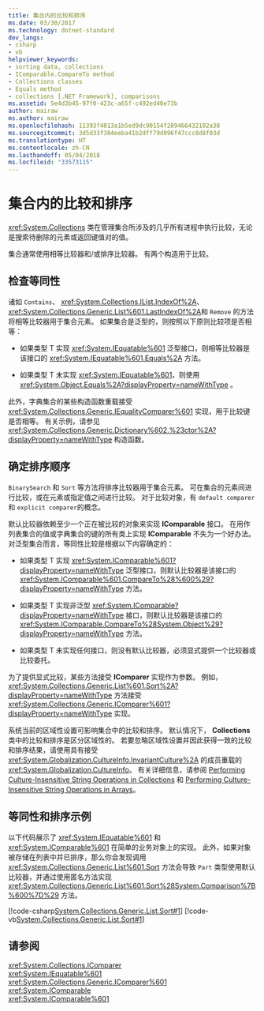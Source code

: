 ```yaml
---
title: 集合内的比较和排序
ms.date: 03/30/2017
ms.technology: dotnet-standard
dev_langs:
- csharp
- vb
helpviewer_keywords:
- sorting data, collections
- IComparable.CompareTo method
- Collections classes
- Equals method
- collections [.NET Framework], comparisons
ms.assetid: 5e4d3b45-97f0-423c-a65f-c492ed40e73b
author: mairaw
ms.author: mairaw
ms.openlocfilehash: 11393f4013a1b5ed9dc90154f289466432102a38
ms.sourcegitcommit: 3d5d33f384eeba41b2dff79d096f47ccc8d8f03d
ms.translationtype: HT
ms.contentlocale: zh-CN
ms.lasthandoff: 05/04/2018
ms.locfileid: "33573115"
---
```

# <a name="comparisons-and-sorts-within-collections"></a>集合内的比较和排序
<xref:System.Collections> 类在管理集合所涉及的几乎所有进程中执行比较，无论是搜索待删除的元素或返回键值对的值。  
  
 集合通常使用相等比较器和/或排序比较器。 有两个构造用于比较。  
  
<a name="BKMK_Checkingforequality"></a>   
## <a name="checking-for-equality"></a>检查等同性  
 诸如 `Contains`、 <xref:System.Collections.IList.IndexOf%2A>、 <xref:System.Collections.Generic.List%601.LastIndexOf%2A>和 `Remove` 的方法将相等比较器用于集合元素。 如果集合是泛型的，则按照以下原则比较项是否相等：  
  
-   如果类型 T 实现 <xref:System.IEquatable%601> 泛型接口，则相等比较器是该接口的 <xref:System.IEquatable%601.Equals%2A> 方法。  
  
-   如果类型 T 未实现 <xref:System.IEquatable%601>，则使用 <xref:System.Object.Equals%2A?displayProperty=nameWithType> 。  
  
 此外，字典集合的某些构造函数重载接受 <xref:System.Collections.Generic.IEqualityComparer%601> 实现，用于比较键是否相等。 有关示例，请参见 <xref:System.Collections.Generic.Dictionary%602.%23ctor%2A?displayProperty=nameWithType> 构造函数。  
  
<a name="BKMK_Determiningsortorder"></a>   
## <a name="determining-sort-order"></a>确定排序顺序  
 `BinarySearch` 和 `Sort` 等方法将排序比较器用于集合元素。 可在集合的元素间进行比较，或在元素或指定值之间进行比较。 对于比较对象，有 `default comparer` 和 `explicit comparer`的概念。  
  
 默认比较器依赖至少一个正在被比较的对象来实现 **IComparable** 接口。 在用作列表集合的值或字典集合的键的所有类上实现 **IComparable** 不失为一个好办法。 对泛型集合而言，等同性比较是根据以下内容确定的：  
  
-   如果类型 T 实现 <xref:System.IComparable%601?displayProperty=nameWithType> 泛型接口，则默认比较器是该接口的 <xref:System.IComparable%601.CompareTo%28%600%29?displayProperty=nameWithType> 方法。  
  
-   如果类型 T 实现非泛型 <xref:System.IComparable?displayProperty=nameWithType> 接口，则默认比较器是该接口的 <xref:System.IComparable.CompareTo%28System.Object%29?displayProperty=nameWithType> 方法。  
  
-   如果类型 T 未实现任何接口，则没有默认比较器，必须显式提供一个比较器或比较委托。  
  
 为了提供显式比较，某些方法接受 **IComparer** 实现作为参数。 例如， <xref:System.Collections.Generic.List%601.Sort%2A?displayProperty=nameWithType> 方法接受 <xref:System.Collections.Generic.IComparer%601?displayProperty=nameWithType> 实现。  
  
 系统当前的区域性设置可影响集合中的比较和排序。 默认情况下， **Collections** 类中的比较和排序是区分区域性的。 若要忽略区域性设置并因此获得一致的比较和排序结果，请使用具有接受 <xref:System.Globalization.CultureInfo.InvariantCulture%2A> 的成员重载的 <xref:System.Globalization.CultureInfo>。 有关详细信息，请参阅 [Performing Culture-Insensitive String Operations in Collections](../../../docs/standard/globalization-localization/performing-culture-insensitive-string-operations-in-collections.md) 和 [Performing Culture-Insensitive String Operations in Arrays](../../../docs/standard/globalization-localization/performing-culture-insensitive-string-operations-in-arrays.md)。  
  
<a name="BKMK_Equalityandsortexample"></a>   
## <a name="equality-and-sort-example"></a>等同性和排序示例  
 以下代码展示了 <xref:System.IEquatable%601> 和 <xref:System.IComparable%601> 在简单的业务对象上的实现。 此外，如果对象被存储在列表中并已排序，那么你会发现调用 <xref:System.Collections.Generic.List%601.Sort> 方法会导致 `Part` 类型使用默认比较器，并通过使用匿名方法实现 <xref:System.Collections.Generic.List%601.Sort%28System.Comparison%7B%600%7D%29> 方法。  
  
 [!code-csharp[System.Collections.Generic.List.Sort#1](../../../samples/snippets/csharp/VS_Snippets_CLR_System/system.collections.generic.list.sort/cs/program.cs#1)]
 [!code-vb[System.Collections.Generic.List.Sort#1](../../../samples/snippets/visualbasic/VS_Snippets_CLR_System/system.collections.generic.list.sort/vb/module1.vb#1)]  
  
## <a name="see-also"></a>请参阅  
 <xref:System.Collections.IComparer>  
 <xref:System.IEquatable%601>  
 <xref:System.Collections.Generic.IComparer%601>  
 <xref:System.IComparable>  
 <xref:System.IComparable%601>
